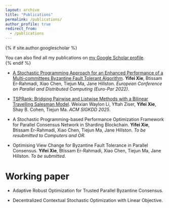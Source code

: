 ```yaml
---
layout: archive
title: "Publications"
permalink: /publications/
author_profile: true
redirect_from:
  - /publications
---
```


{% if site.author.googlescholar %}
  <div class="wordwrap">You can also find all my publications on <a href="{{site.author.googlescholar}}">my Google Scholar profile</a>.</div>
{% endif %}

<!--{% include base_path %}-->

<!--{% for post in site.publications reversed %}
  {% include archive-single.html %}
{% endfor %}-->

* [A Stochastic Programming Approach for an Enhanced Performance of a Multi-committees Byzantine Fault Tolerant Algorithm](https://link.springer.com/chapter/10.1007/978-3-031-31209-0_20). **Yifei Xie**, Btissam Er-Rahmadi, Xiao Chen, Tiejun Ma, Jane Hillston. *European Conference on Parallel and Distributed Computing (Euro-Par 2022)*.

* [TSPRank: Bridging Pairwise and Listwise Methods with a Bilinear Travelling Salesman Model](https://arxiv.org/abs/2411.12064). Weixian Waylon Li, Yftah Ziser, **Yifei Xie**, Shay B. Cohen, Tiejun Ma. *ACM SIGKDD 2025*.

* A Stochastic Programming-based Performance Optimization Framework for Parallel Consensus Network in Sharding Blockchain. **Yifei Xie**, Btissam Er-Rahmadi, Xiao Chen, Tiejun Ma, Jane Hillston. *To be resubmitted to Computers and OR*.

* Optimising View Change for Byzantine Fault Tolerance in Parallel Consensus. **Yifei Xie**, Btissam Er-Rahmadi, Xiao Chen, Tiejun Ma, Jane Hillston. *To be submitted*.

Working paper
=====
* Adaptive Robust Optimization for Trusted Parallel Byzantine Consensus.

* Decentralized Contextual Stochastic Optimization with Linear Objective.